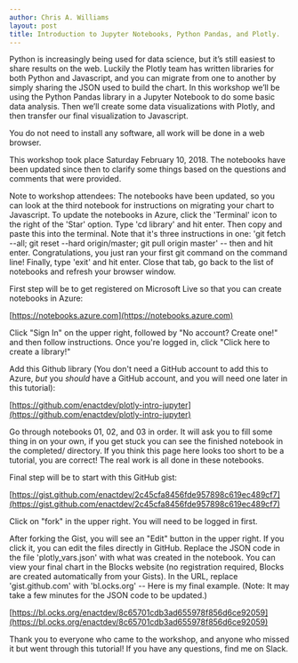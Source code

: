 ```yaml
---
author: Chris A. Williams
layout: post
title: Introduction to Jupyter Notebooks, Python Pandas, and Plotly.
---
```

Python is increasingly being used for data science, but it’s still easiest to share results on the web. Luckily the Plotly team has written libraries for both Python and Javascript, and you can migrate from one to another by simply sharing the JSON used to build the chart. In this workshop we’ll be using the Python Pandas library in a Jupyter Notebook to do some basic data analysis. Then we’ll create some data visualizations with Plotly, and then transfer our final visualization to Javascript.

You do not need to install any software, all work will be done in a web browser.

This workshop took place Saturday February 10, 2018. The notebooks have been updated since then to clarify some things based on the questions and comments that were provided. 

Note to workshop attendees: The notebooks have been updated, so you can look at the third notebook for instructions on migrating your chart to Javascript. To update the notebooks in Azure, click the 'Terminal' icon to the right of the 'Star' option. Type 'cd library' and hit enter. Then copy and paste this into the terminal. Note that it's three instructions in one: 'git fetch --all; git reset --hard origin/master; git pull origin master' -- then and hit enter. Congratulations, you just ran your first git command on the command line! Finally, type 'exit' and hit enter. Close that tab, go back to the list of notebooks and refresh your browser window.

First step will be to get registered on Microsoft Live so that you can create notebooks in Azure:

[https://notebooks.azure.com](https://notebooks.azure.com)

Click "Sign In" on the upper right, followed by "No account? Create one!" and then follow instructions. Once you're logged in, click "Click here to create a library!"

Add this Github library (You don't need a GitHub account to add this to Azure, *but* you *should* have a GitHub account, and you will need one later in this tutorial):

[https://github.com/enactdev/plotly-intro-jupyter](https://github.com/enactdev/plotly-intro-jupyter)

Go through notebooks 01, 02, and 03 in order. It will ask you to fill some thing in on your own, if you get stuck you can see the finished notebook in the completed/ directory. If you think this page here looks too short to be a tutorial, you are correct! The real work is all done in these notebooks.

Final step will be to start with this GitHub gist:

[https://gist.github.com/enactdev/2c45cfa8456fde957898c619ec489cf7](https://gist.github.com/enactdev/2c45cfa8456fde957898c619ec489cf7)

Click on "fork" in the upper right. You will need to be logged in first.

After forking the Gist, you will see an "Edit" button in the upper right. If you click it, you can edit the files directly in GitHub. Replace the JSON code in the file 'plotly_vars.json' with what was created in the notebook. You can view your final chart in the Blocks website (no registration required, Blocks are created automatically from your Gists). In the URL, replace 'gist.github.com' with 'bl.ocks.org' -- Here is my final example. (Note: It may take a few minutes for the JSON code to be updated.)

[https://bl.ocks.org/enactdev/8c65701cdb3ad655978f856d6ce92059](https://bl.ocks.org/enactdev/8c65701cdb3ad655978f856d6ce92059)

Thank you to everyone who came to the workshop, and anyone who missed it but went through this tutorial! If you have any questions, find me on Slack.
